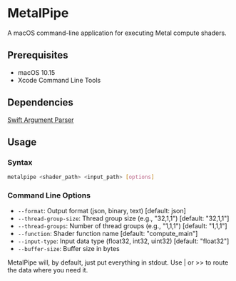 # MetalPipe

A macOS command-line application for executing Metal compute shaders.

## Prerequisites

- macOS 10.15
- Xcode Command Line Tools

## Dependencies

[Swift Argument Parser](https://github.com/apple/swift-argument-parser)

## Usage

### Syntax

```bash
metalpipe <shader_path> <input_path> [options]
```

### Command Line Options

- `--format`: Output format (json, binary, text) [default: json]
- `--thread-group-size`: Thread group size (e.g., "32,1,1") [default: "32,1,1"]
- `--thread-groups`: Number of thread groups (e.g., "1,1,1") [default: "1,1,1"]
- `--function`: Shader function name [default: "compute_main"]
- `--input-type`: Input data type (float32, int32, uint32) [default: "float32"]
- `--buffer-size`: Buffer size in bytes

MetalPipe will, by default, just put everything in stdout. Use | or >> to route the data where you need it.